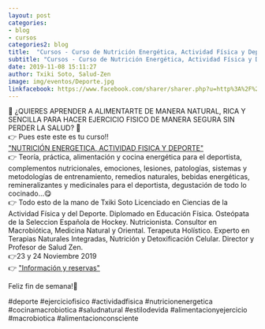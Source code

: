 ```yaml
---
layout: post
categories:
- blog
- cursos
categories2: blog
title:  "Cursos - Curso de Nutrición Energética, Actividad Física y Deporte"
subtitle: "Cursos - Curso de Nutrición Energética, Actividad Física y Deporte"
date: 2019-11-08 15:11:27
author: Txiki Soto, Salud-Zen
image: img/eventos/Deporte.jpg
linkfacebook: https://www.facebook.com/sharer/sharer.php?u=http%3A%2F%2Fwww.salud-zen.com%2Fblog%2Fcursos%2F2019%2F11%2F08%2Fcursos-nutricion-deporte.html&amp;src=sdkpreparse
---
```

🤔 ¿QUIERES APRENDER A ALIMENTARTE DE MANERA NATURAL, RICA Y SENCILLA PARA HACER EJERCICIO FISICO DE MANERA SEGURA SIN PERDER LA SALUD? 🤔  
👉 Pues este este es tu curso!!  
["NUTRICIÓN ENERGETICA, ACTIVIDAD FISICA Y DEPORTE"][curso]  
👉 Teoría, práctica, alimentación y cocina energética para el deportista, complementos nutricionales, emociones, lesiones, patologías, sistemas y metodologías de entrenamiento, remedios naturales, bebidas energéticas, remineralizantes y medicinales para el deportista, degustación de todo lo cocinado...😋  
👉 Todo esto de la mano de Txiki Soto Licenciado en Ciencias de la Actividad Física y del Deporte. Diplomado en Educación Física. Osteópata de la Seleccion Española de Hockey. Nutricionista. Consultor en Macrobiótica, Medicina Natural y Oriental. Terapeuta Holístico. Experto en Terapias Naturales Integradas, Nutrición y Detoxificación Celular. Director y Profesor de Salud Zen.  
👉23 y 24 Noviembre 2019  
👉 ["Información y reservas"][curso]  

Feliz fin de semana!🤗

#deporte
#ejerciciofisico
#actividadfisica
#nutricionenergetica
#cocinamacrobiotica
#saludnatural
#estilodevida
#alimentacionyejercicio
#macrobiotica
#alimentacionconsciente

[curso]:{{site.url}}{{site.baseurl}}/evento/2019/11/23/curso-deporte.html
